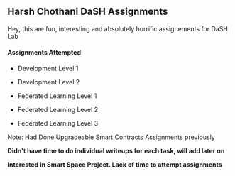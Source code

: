 ## Harsh Chothani DaSH Assignments

Hey, this are fun, interesting and absolutely horrific assignements for DaSH Lab

#### Assignments Attempted

- Development Level 1

- Development Level 2

- Federated Learning Level 1

- Federated Learning Level 2

- Federated Learning Level 3

Note: Had Done Upgradeable Smart Contracts Assignments previously

**Didn't have time to do individual writeups for each task, will add later on**

**Interested in Smart Space Project. Lack of time to attempt assignments**
